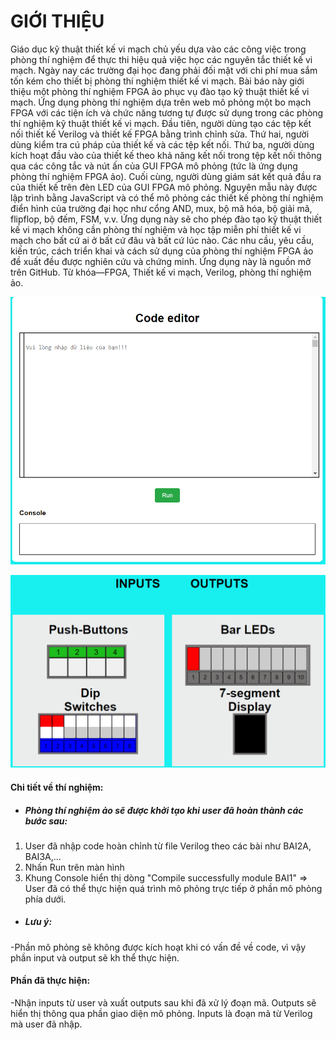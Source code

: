 # GIỚI THIỆU
<p>Giáo dục kỹ thuật thiết kế vi mạch chủ yếu dựa vào các công việc trong phòng thí nghiệm để thực thi hiệu quả việc học các nguyên tắc thiết kế vi mạch. Ngày nay các trường đại học đang phải đối mặt với chi phí mua sắm tốn kém cho thiết bị phòng thí nghiệm thiết kế vi mạch. Bài báo này giới thiệu một phòng thí nghiệm FPGA ảo phục vụ đào tạo kỹ thuật thiết kế vi mạch. Ứng dụng phòng thí nghiệm dựa trên web mô phỏng một bo mạch FPGA với các tiện ích và chức năng tương tự được sử dụng trong các phòng thí nghiệm kỹ thuật thiết kế vi mạch. Đầu tiên, người dùng tạo các tệp kết nối thiết kế Verilog và thiết kế FPGA bằng trình chỉnh sửa. Thứ hai, người dùng kiểm tra cú pháp của thiết kế và các tệp kết nối. Thứ ba, người dùng kích hoạt đầu vào của thiết kế theo khả năng kết nối trong tệp kết nối thông qua các công tắc và nút ấn của GUI FPGA mô phỏng (tức là ứng dụng phòng thí nghiệm FPGA ảo). Cuối cùng, người dùng giám sát kết quả đầu ra của thiết kế trên đèn LED của GUI FPGA mô phỏng. Nguyên mẫu này được lập trình bằng JavaScript và có thể mô phỏng các thiết kế phòng thí nghiệm điển hình của trường đại học như cổng AND, mux, bộ mã hóa, bộ giải mã, flipflop, bộ đếm, FSM, v.v. Ứng dụng này sẽ cho phép đào tạo kỹ thuật thiết kế vi mạch không cần phòng thí nghiệm và học tập miễn phí thiết kế vi mạch cho bất cứ ai ở bất cứ đâu và bất cứ lúc nào. Các nhu cầu, yêu cầu, kiến ​​trúc, cách triển khai và cách sử dụng của phòng thí nghiệm FPGA ảo đề xuất đều được nghiên cứu và chứng minh. Ứng dụng này là nguồn mở trên GitHub. Từ khóa—FPGA, Thiết kế vi mạch, Verilog, phòng thí nghiệm ảo.</p>

![Phần Edit](./Edit.png)

![Phần mô phỏng](./KQ_MoPhong.png)

#### Chi tiết về thí nghiệm:
* ##### Phòng thí nghiệm ảo sẽ được khởi tạo khi user đã hoàn thành các bước sau:
1. User đã nhập code hoàn chỉnh từ file Verilog theo các bài như BAI2A, BAI3A,...
2. Nhấn Run trên màn hình 
3. Khung Console hiển thị dòng "Compile successfully module BAI1"
=> User đã có thể thực hiện quá trình mô phỏng trực tiếp ở phần mô phỏng phía dưới.
* ##### Lưu ý: 
-Phần mô phỏng sẽ không được kích hoạt khi có vấn đề về code, vì vậy phần input và output sẽ kh thể thực hiện.

#### Phần đã thực hiện:
-Nhận inputs từ user và xuất outputs sau khi đã xử lý đoạn mã. Outputs sẽ hiển thị thông qua phần giao diện mô phỏng. Inputs là đoạn mã từ Verilog mà user đã nhập. 
